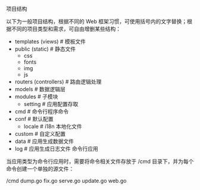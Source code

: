 项目结构

以下为一般项目结构，根据不同的 Web 框架习惯，可使用括号内的文字替换；根据不同的项目类型和需求，可自由增删某些结构：

- templates (views)          # 模板文件
- public (static)            # 静态文件
	- css                    
	- fonts                  
	- img                    
	- js                     
- routers (controllers)      # 路由逻辑处理
- models		     # 数据逻辑层
- modules                    # 子模块
	- setting            # 应用配置存取
- cmd                        # 命令行程序命令
- conf                       # 默认配置
	- locale             # i18n 本地化文件
- custom                     # 自定义配置
- data                       # 应用生成数据文件
- log                        # 应用生成日志文件
命令行应用

当应用类型为命令行应用时，需要将命令相关文件存放于 /cmd 目录下，并为每个命令创建一个单独的源文件：

/cmd
	dump.go
	fix.go
	serve.go
	update.go
	web.go